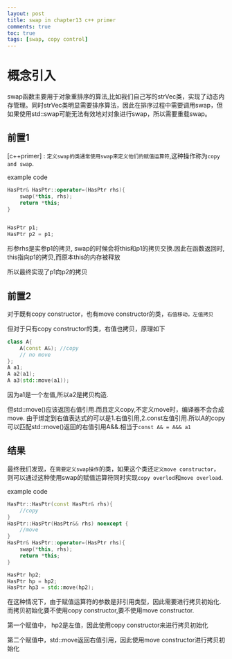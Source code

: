 ```yaml
---
layout: post
title: swap in chapter13 c++ primer
comments: true
toc: true
tags: [swap, copy control]
---
```


# 概念引入

swap函数主要用于对象重排序的算法,比如我们自己写的strVec类，实现了动态内存管理。同时strVec类明显需要排序算法，因此在排序过程中需要调用swap，但如果使用std::swap可能无法有效地对对象进行swap，所以需要重载swap。

## 前置1

[c++primer] : `定义swap的类通常使用swap来定义他们的赋值运算符`,这种操作称为`copy and swap`.

example code
```c++
HasPtr& HasPtr::operator=(HasPtr rhs){
    swap(*this, rhs);
    return *this;
}


HasPtr p1;
HasPtr p2 = p1;
```
形参rhs是实参p1的拷贝, swap的时候会将this和p1的拷贝交换.因此在函数返回时, this指向p1的拷贝,而原本this的内存被释放

所以最终实现了p1向p2的拷贝

## 前置2
对于既有copy constructor，也有move constructor的类，`右值移动，左值拷贝`

但对于只有copy constructor的类，右值也拷贝，原理如下

```c++
class A{
    A(const A&); //copy
    // no move
};
A a1;
A a2(a1);
A a3(std::move(a1));
```
因为a1是一个左值,所以a2是拷贝构造.

但std::move()应该返回右值引用.而且定义copy,不定义move时，编译器不会合成move.
由于绑定到右值表达式的可以是1.右值引用,2.const左值引用.所以A的copy可以匹配std::move()返回的右值引用A&&.相当于`const A& = A&& a1`

## 结果
最终我们发现，在`需要定义swap操作`的类，如果这个类还`定义move constructor`，则可以通过这种使用swap的赋值运算符同时实现`copy overlod`和`move overload`.

example code
```c++
HasPtr::HasPtr(const HasPtr& rhs){
    //copy
}
HasPtr::HasPtr(HasPtr&& rhs) noexcept {
    //move
}
HasPtr& HasPtr::operator=(HasPtr rhs){
    swap(*this, rhs);
    return *this;
}

HasPtr hp2;
HasPtr hp = hp2;
HasPtr hp3 = std::move(hp2);
```
在这种情况下，由于赋值运算符的参数是非引用类型，因此需要进行拷贝初始化.而拷贝初始化要不使用copy constructor,要不使用move constructor.

第一个赋值中， hp2是左值，因此使用copy constructor来进行拷贝初始化

第二个赋值中，std::move返回右值引用，因此使用move constructor进行拷贝初始化


